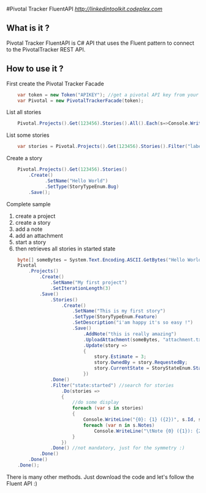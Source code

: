#Pivotal Tracker FluentAPI
_http://linkedintoolkit.codeplex.com_

## What is it ?
Pivotal Tracker FluentAPI is C# API that uses the Fluent pattern to connect to the PivotalTracker REST API.

## How to use it ?

First create the Pivotal Tracker Facade

```csharp
	var token = new Token("APIKEY"); //get a pivotal API key from your Profile
	var Pivotal = new PivotalTrackerFacade(token);
```

List all stories

```csharp
	Pivotal.Projects().Get(123456).Stories().All().Each(s=>Console.WriteLine("{0} : {1}", s.Name, s.Description));
```	
	
List some stories
	
```csharp	
	var stories = Pivotal.Projects().Get(123456).Stories().Filter("label:ui state:delivered");
```
	
Create a story
	
```csharp	
	Pivotal.Projects().Get(123456).Stories()
		.Create()
			  .SetName("Hello World")
			  .SetType(StoryTypeEnum.Bug)
		.Save();
```
		
Complete sample

1. create a project
2. create a story
3. add a note
4. add an attachment
5. start a story
6. then retrieves all stories in started state
	
```csharp	
	byte[] someBytes = System.Text.Encoding.ASCII.GetBytes("Hello World"); //Some bytes
	Pivotal
		.Projects()
			.Create()
				.SetName("My first project")
				.SetIterationLength(3)
			.Save()
				.Stories()
					.Create()
						.SetName("This is my first story")
						.SetType(StoryTypeEnum.Feature)
						.SetDescription("i'am happy it's so easy !")
						.Save() 
							.AddNote("this is really amazing")
							.UploadAttachment(someBytes, "attachment.txt", "text/plain")
							.Update(story =>
							{
								story.Estimate = 3;
								story.OwnedBy = story.RequestedBy;
								story.CurrentState = StoryStateEnum.Started;
							})
				.Done()
				.Filter("state:started") //search for stories
					.Do(stories =>
					{
						//do some display
						foreach (var s in stories)
						{
							Console.WriteLine("{0}: {1} ({2})", s.Id, s.Name, s.Type);
							foreach (var n in s.Notes)
								Console.WriteLine("\tNote {0} ({1}): {2}", n.Id, n.Description, n.NoteDate);
						}
					})
				.Done() //not mandatory, just for the symmetry :)
			.Done()
		.Done()
	.Done();
```

There is many other methods. Just download the code and let's follow the Fluent API :)
